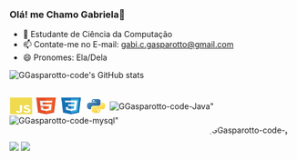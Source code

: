 ### Olá! me Chamo Gabriela👋

- 🌱 Estudante de Ciência da Computação
- 📫 Contate-me no E-mail: gabi.c.gasparotto@gmail.com
- 😄 Pronomes: Ela/Dela

![GGasparotto-code's GitHub stats](https://github-readme-stats.vercel.app/api?username=GGasparotto-code&show_icons=true&theme=onedark)

<div style="display: inline_block"><br>
  <img align="center" alt="GGasparotto-code-Js" height="30" width="40" src="https://raw.githubusercontent.com/devicons/devicon/master/icons/javascript/javascript-plain.svg">
  <img align="center" alt="GGasparotto-code-HTML" height="30" width="40" src="https://raw.githubusercontent.com/devicons/devicon/master/icons/html5/html5-original.svg">
  <img align="center" alt="GGasparotto-code-CSS" height="30" width="40" src="https://raw.githubusercontent.com/devicons/devicon/master/icons/css3/css3-original.svg">
  <img align="center" alt="GGasparotto-code-Python" height="30" width="40" src="https://raw.githubusercontent.com/devicons/devicon/master/icons/python/python-original.svg">
  <img align="center" alt=GGasparotto-code-Java" height="30" width="40" src="https://cdn.jsdelivr.net/gh/devicons/devicon/icons/java/java-original-wordmark.svg">
  <img align="center" alt=GGasparotto-code-mysql" height="30" width="40" src="https://cdn.jsdelivr.net/gh/devicons/devicon/icons/mysql/mysql-original-wordmark.svg" />
</div>

<img align="right" alt="GGasparotto-code-pic" height="150" style="border-radius:50px;" src="https://lh3.googleusercontent.com/SeFLE5mtgVRguVOpmWrR8e8rAhAfsujO289ymiHRMYE66aZeRB_9DT396wSxP6lb5Hgm58fHlc1tq6e9HUgnwMIStwtJQ7c5QAkt1EkX6vtbSTdzdLtxpv54bz4vxjyNqxk9qQNBx86LLzpPFqODskfn0wZAcISDw154NtbHdAb7LbOnDNOIl7ZTf0BCii4ql9MofUTZT_agdenHcZ0fIsTg5yDYo2BFpEcfk3g_GY_STqA9pSfbeBG8v_-6khLCK-QkRpvxKKk615vudeLDLsUKkL9tyUUPsNicpogayWyEEBXhM00wHGBwoH_NH6J2LLSNRgG5pbhnQ_sJor_Hc_wThhXLkd3aRY0sgCbR9AW-xGAFjtov1gVbOEKn4PapH-CARW6h_eJee7DjJZx5yeXRv16aw9vd77Cfg2jYzNTiR55Rj_x49xIB_W_VsqAWrc-8RjUCpW-C297Se0Lc66PL_72jo4gMUC_bXAEVAbw8hheRorAvSDt7hridBFjmURJaHWvV-PqCbiuKRtmVlKs-KHL-LdlKrgA0uCnvtQsVnJiqyd_RKNtkkEnpYZRF-gagi-095TDPhz1348M9PKVlTtO71wG9tlpmq1CQSgOjS-eq3m9oINtvsJp_steX8prWgo9ZVRngXX4iAwTsP_FHGtcXyIubckLzDZirCTboYgj3qoDFCBxtJyAbpRVDz2aNyhW9nFqY0mLMMoAKXLvIYm6ehiz0kao5Bm_6b5TF8YkABoHEAF6ZMuETAZK0s6OV9kDRH8BFmZnZqity2I0AnHX4zVugHckpUG_QHgZG8dstSeqJINDNgO06y5BsAOo9jbmKx96YoTPogdFHcc5bqQAZvHBagnbJjdjE5UIMJ_xtPCxHRjxtQlC92mbE21ob8f4ZKfU3A_Xblli9th0ogEu7pGsaK0PbUnw5hHGjks0r=w600-h600-s-no?authuser=0">

  ##
  
<div> 
  <a href = "mailto:gabi.c.gasparotto@gmail.com"><img src="https://img.shields.io/badge/-Gmail-%23333?style=for-the-badge&logo=gmail&logoColor=white" target="_blank"></a>
  <a href="https://www.linkedin.com/in/gabriela-cavalari-gasparotto/" target="_blank"><img src="https://img.shields.io/badge/-LinkedIn-%230077B5?style=for-the-badge&logo=linkedin&logoColor=white" target="_blank"></a> 
</div>
